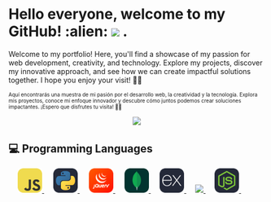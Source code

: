<h1>Hello everyone, welcome to my GitHub! :alien: <img src="https://media2.giphy.com/media/QssGEmpkyEOhBCb7e1/giphy.gif?cid=ecf05e47a0n3gi1bfqntqmob8g9aid1oyj2wr3ds3mg700bl&rid=giphy.gif" width ="25"> .</h1>
<p>
  Welcome to my portfolio! Here, you'll find a showcase of my passion for web development, creativity, and technology. Explore my projects, discover my innovative approach,    and see how we can create impactful solutions together. I hope you enjoy your visit! 🚀💡 
</p>
<p style="font-size:10px">
  Aquí encontrarás una muestra de mi pasión por el desarrollo web, la creatividad y la tecnología. Explora mis proyectos, conoce mi enfoque innovador y descubre cómo juntos podemos crear soluciones impactantes. ¡Espero que disfrutes tu visita! 🚀💡  
</p>

<p align="center">
  <a href="https://github.com/DenverCoder1/readme-typing-svg"><img src="https://readme-typing-svg.herokuapp.com?font=Time+New+Roman&color=magenta&size=25&center=true&vCenter=true&width=600&height=100&lines=Valentina+Alejandra+Toledo..&hearts;++;Front-End+Developer;Analista+programadora,;STGO+Chile,;Active+Learner/Researcher,;Love+to+learn+new+stuffs..<3"></a>
</p>

## :computer: Programming Languages
<p  align="left">
    &emsp;
    <a href="#">
         <img alt="Javascript" src="./icons/JavaScript.svg" width="48">    
    </a>
    &emsp;
    <a href="#" target="_blank"> 
         <img alt="Python" src="./icons/Python-Dark.svg" width="48">
   </a>
    &emsp;
    <a href="#" target="_blank"> 
         <img alt="Jquery" src="./icons/JQuery.svg" width="48">
   </a>
  &emsp; 
    <a href="#" target="_blank"> 
     <img src="./icons/MongoDB.svg" width="48">  
    </a>   
    &emsp;
    <a href="#" target="_blank">
      <img src="./icons/ExpressJS-Dark.svg" width="48">    
    </a> 
     &emsp;
    <a href="#" target="_blank"> 
      <img src="https://cdn.freebiesupply.com/logos/large/2x/react-1-logo-png-transparent.png" width="48">
    </a>
      &emsp;
  <a href="https://es.react.dev/" target="_blank">  
      <img src="./icons/NodeJS-Dark.svg" width="48"> 
  </a>
  &emsp;
</p>

